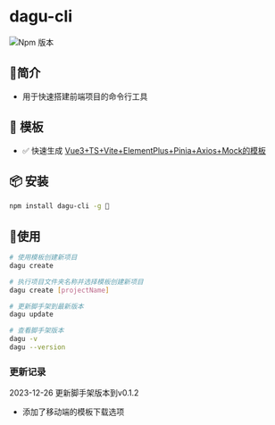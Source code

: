 #  dagu-cli
![Npm 版本](https://img.shields.io/badge/dawei-cli_v0.0.1-green)

## 📖简介
- 用于快速搭建前端项目的命令行工具

## 📕 模板
-  ✅ 快速生成 [Vue3+TS+Vite+ElementPlus+Pinia+Axios+Mock的模板](https://gitee.com/sohucw/admin-pro)

## 📦 安装

```bash
npm install dagu-cli -g 🤣
```
## 🚩使用

```bash
# 使用模板创建新项目
dagu create 

# 执行项目文件夹名称并选择模板创建新项目
dagu create [projectName]

# 更新脚手架到最新版本
dagu update

# 查看脚手架版本
dagu -v
dagu --version

```

### 更新记录
2023-12-26 更新脚手架版本到v0.1.2
- 添加了移动端的模板下载选项
